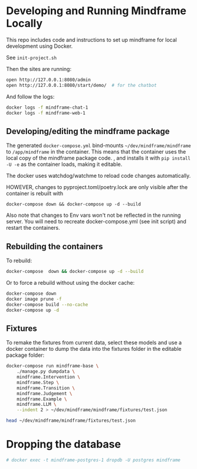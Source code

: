 # Developing and Running Mindframe Locally

This repo includes code and instructions to set up mindframe for local development using Docker.

See `init-project.sh`

Then the sites are running:

```sh
open http://127.0.0.1:8080/admin
open http://127.0.0.1:8080/start/demo/  # for the chatbot
```

And follow the logs:

```sh
docker logs -f mindframe-chat-1
docker logs -f mindframe-web-1
```



## Developing/editing the mindframe package

The generated `docker-compose.yml` bind-mounts
`~/dev/mindframe/mindframe` to `/app/mindframe` in the container.
This means that the container uses the local copy of the mindframe package code.
, and installs it with `pip install -U -e` as the  container loads, making it editable.

The docker uses watchdog/watchme to reload code changes automatically.

HOWEVER, changes to pyproject.toml/poetry.lock are only visible after the container is rebuilt with

`docker-compose down && docker-compose up -d --build`


Also note that changes to Env vars won't not be reflected in the running server.
You will need to recreate docker-compose.yml (see init script) and restart the containers.



## Rebuilding the containers

To rebuild:

```sh
docker-compose  down && docker-compose up -d --build
```

Or to force a rebuild without using the docker cache:

```sh
docker-compose down
docker image prune -f
docker-compose build --no-cache
docker-compose up -d
```



## Fixtures

To remake the fixtures from current data, select these models and use a docker container to dump the data into the fixtures folder in the editable package folder:

```sh
docker-compose run mindframe-base \
	./manage.py dumpdata \
	mindframe.Intervention \
	mindframe.Step \
	mindframe.Transition \
	mindframe.Judgement \
	mindframe.Example \
	mindframe.LLM \
	--indent 2 > ~/dev/mindframe/mindframe/fixtures/test.json

head ~/dev/mindframe/mindframe/fixtures/test.json
```




# Dropping the database

```sh
# docker exec -t mindframe-postgres-1 dropdb -U postgres mindframe
```
